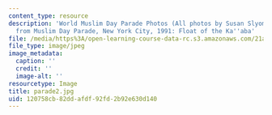 ```yaml
---
content_type: resource
description: 'World Muslim Day Parade Photos (All photos by Susan Slyomovics): Photos
  from Muslim Day Parade, New York City, 1991: Float of the Ka''aba'
file: /media/https%3A/open-learning-course-data-rc.s3.amazonaws.com/21a-453-anthropology-of-the-middle-east-spring-2004/120758cb82ddafdf92fd2b92e630d140_parade2.jpg
file_type: image/jpeg
image_metadata:
  caption: ''
  credit: ''
  image-alt: ''
resourcetype: Image
title: parade2.jpg
uid: 120758cb-82dd-afdf-92fd-2b92e630d140
---
```

